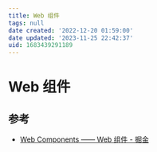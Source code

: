 ```yaml
---
title: Web 组件
tags: null
date created: '2022-12-20 01:59:00'
date updated: '2023-11-25 22:42:37'
uid: 1683439291189
---
```


# Web 组件

## 参考

- [Web Components —— Web 组件 - 掘金](https://juejin.cn/post/7048909361062051876)
